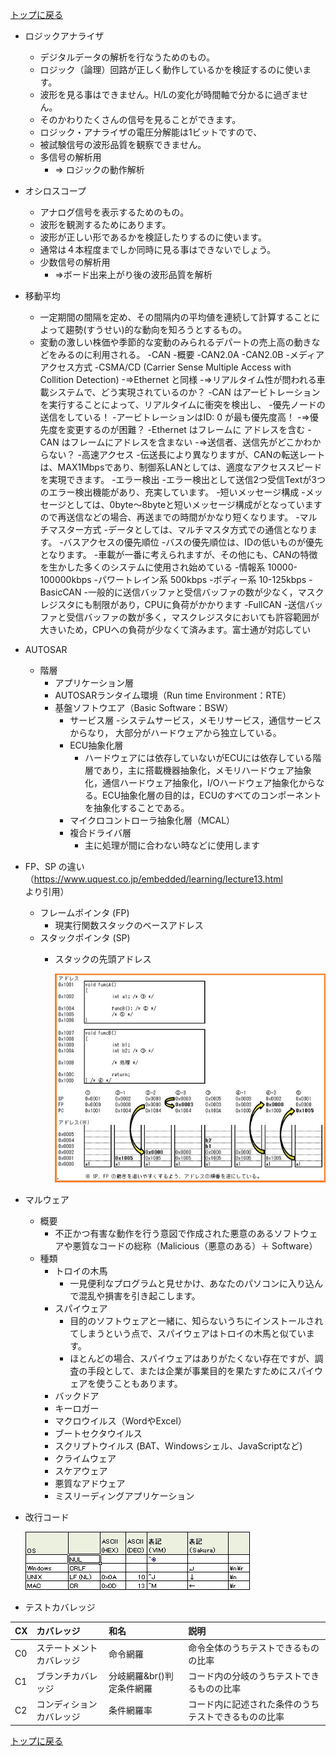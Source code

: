 [トップに戻る](../index.md)

- ロジックアナライザ
	- デジタルデータの解析を行なうためのもの。
	- ロジック（論理）回路が正しく動作しているかを検証するのに使います。
	- 波形を見る事はできません。H/Lの変化が時間軸で分かるに過ぎません。
	- そのかわりたくさんの信号を見ることができます。
	- ロジック・アナライザの電圧分解能は1ビットですので、
	- 被試験信号の波形品質を観察できません。
	- 多信号の解析用
		- ⇒ ロジックの動作解析
- オシロスコープ
	- アナログ信号を表示するためのもの。
	- 波形を観測するためにあります。
	- 波形が正しい形であるかを検証したりするのに使います。
	- 通常は４本程度までしか同時に見る事はできないでしょう。
	- 少数信号の解析用
		- ⇒ボード出来上がり後の波形品質を解析
- 移動平均
	- 一定期間の間隔を定め、その間隔内の平均値を連続して計算することによって趨勢(すうせい)的な動向を知ろうとするもの。
	- 変動の激しい株価や季節的な変動のみられるデパートの売上高の動きなどをみるのに利用される。
-CAN
	-概要
		-CAN2.0A
		-CAN2.0B
	-メディアアクセス方式
		-CSMA/CD (Carrier Sense Multiple Access with Collition Detection)
			-⇒Ethernet と同様
			-⇒リアルタイム性が問われる車載システムで、どう実現されているのか？
	-CAN はアービトレーションを実行することによって、リアルタイムに衝突を検出し、
	-優先ノードの送信をしている！
	-アービトレーションはID: 0 が最も優先度高！
		-⇒優先度を変更するのが困難？
		-Ethernet はフレームに アドレスを含む
		-CAN はフレームにアドレスを含まない
			-⇒送信者、送信先がどこかわからない？
	-高速アクセス
		-伝送長により異なりますが、CANの転送レートは、MAX1Mbpsであり、制御系LANとしては、適度なアクセススピードを実現できます。
	-エラー検出
		-エラー検出として送信2つ受信Textが3つのエラー検出機能があり、充実しています。
	-短いメッセージ構成
		-メッセージとしては、0byte～8byteと短いメッセージ構成がとなっていますので再送信などの場合、再送までの時間がかなり短くなります。
	-マルチマスター方式
		-データとしては、マルチマスタ方式での通信となります。
	-バスアクセスの優先順位
		-バスの優先順位は、IDの低いものが優先となります。
	-車載が一番に考えられますが、その他にも、CANの特徴を生かした多くのシステムに使用され始めている
	-情報系 10000-100000kbps
	-パワートレイン系 500kbps
	-ボディー系 10-125kbps
	-BasicCAN
		-一般的に送信バッファと受信バッファの数が少なく，マスクレジスタにも制限があり，CPUに負荷がかかります
	-FullCAN
		-送信バッファと受信バッファの数が多く，マスクレジスタにおいても許容範囲が大きいため，CPUへの負荷が少なくて済みます。富士通が対応してい
- AUTOSAR
	- 階層
		- アプリケーション層
		- AUTOSARランタイム環境（Run time Environment：RTE）
		- 基盤ソフトウエア（Basic Software：BSW）
			- サービス層
				-システムサービス，メモリサービス，通信サービスからなり， 大部分がハードウェアから独立している。
			- ECU抽象化層
				- ハードウェアには依存していないがECUには依存している階層であり，主に搭載機器抽象化，メモリハードウェア抽象化，通信ハードウェア抽象化，I/Oハードウェア抽象化からなる。ECU抽象化層の目的は，ECUのすべてのコンポーネントを抽象化することである。
			- マイクロコントローラ抽象化層（MCAL）
			- 複合ドライバ層
				- 主に処理が間に合わない時などに使用します
- FP、SP の違い（https://www.uquest.co.jp/embedded/learning/lecture13.html より引用）
	- フレームポインタ (FP)
		- 現実行関数スタックのベースアドレス
	- スタックポインタ (SP)
		- スタックの先頭アドレス

			![SPFPの動き](SPFPの動き.jpg)
- マルウェア
	- 概要
		- 不正かつ有害な動作を行う意図で作成された悪意のあるソフトウェアや悪質なコードの総称（Malicious（悪意のある）＋ Software）
	- 種類
		- トロイの木馬
			- 一見便利なプログラムと見せかけ、あなたのパソコンに入り込んで混乱や損害を引き起こします。
		- スパイウェア
			- 目的のソフトウェアと一緒に、知らないうちにインストールされてしまうという点で、スパイウェアはトロイの木馬と似ています。
			- ほとんどの場合、スパイウェアはありがたくない存在ですが、調査の手段として、または企業が事業目的を果たすためにスパイウェアを使うこともあります。 
		- バックドア
		- キーロガー
		- マクロウイルス（WordやExcel）
		- ブートセクタウイルス
		- スクリプトウイルス (BAT、Windowsシェル、JavaScriptなど)
		- クライムウェア
		- スケアウェア
		- 悪質なアドウェア
		- ミスリーディングアプリケーション
- 改行コード

	![改行コード対応表](改行コード対応表.jpg)
- テストカバレッジ

|CX|カバレッジ|和名|説明|
|:---|:---|:---|:---|
| C0 | ステートメントカバレッジ | 命令網羅     | 命令全体のうちテストできるものの比率                 |
| C1 | ブランチカバレッジ       | 分岐網羅&br()判定条件網羅     | コード内の分岐のうちテストできるものの比率           |
| C2 | コンディションカバレッジ | 条件網羅率   | コード内に記述された条件のうちテストできるものの比率 |

[トップに戻る](../index.md)
